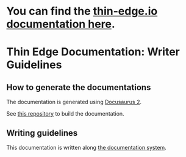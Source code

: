 # You can find the [thin-edge.io documentation here](https://thin-edge.github.io/thin-edge.io/).

# Thin Edge Documentation: Writer Guidelines

## How to generate the documentations

The documentation is generated using [Docusaurus 2](https://docusaurus.io/).

See [this repository](https://github.com/thin-edge/tedge-docs) to build the documentation.

## Writing guidelines

This documentation is written along [the documentation system](https://docs.divio.com/documentation-system/).
